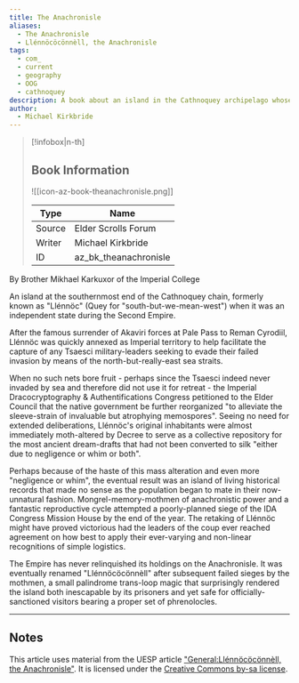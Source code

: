 ```yaml
---
title: The Anachronisle
aliases:
  - The Anachronisle
  - Llénnöcöcönnèll, the Anachronisle
tags:
  - com_
  - current
  - geography
  - OOG
  - cathnoquey
description: A book about an island in the Cathnoquey archipelago whose inhabitants were altered by the Empire.
author:
  - Michael Kirkbride
---
```

> [!infobox|n-th]
> 
> ## Book Information
> 
> ![[icon-az-book-theanachronisle.png]]
> 
> | Type | Name |
> | --- | --- |
> | Source | Elder Scrolls Forum |
> | Writer | Michael Kirkbride |
> | ID | az_bk_theanachronisle |

By Brother Mikhael Karkuxor of the Imperial College  

An island at the southernmost end of the Cathnoquey chain, formerly known as "Llénnöc" (Quey for "south-but-we-mean-west") when it was an independent state during the Second Empire.  
  
After the famous surrender of Akaviri forces at Pale Pass to Reman Cyrodiil, Llénnöc was quickly annexed as Imperial territory to help facilitate the capture of any Tsaesci military-leaders seeking to evade their failed invasion by means of the north-but-really-east sea straits.  
  
When no such nets bore fruit - perhaps since the Tsaesci indeed never invaded by sea and therefore did not use it for retreat - the Imperial Dracocryptography & Authentifications Congress petitioned to the Elder Council that the native government be further reorganized "to alleviate the sleeve-strain of invaluable but atrophying memospores". Seeing no need for extended deliberations, Llénnöc's original inhabitants were almost immediately moth-altered by Decree to serve as a collective repository for the most ancient dream-drafts that had not been converted to silk "either due to negligence or whim or both".  
  
Perhaps because of the haste of this mass alteration and even more "negligence or whim", the eventual result was an island of living historical records that made no sense as the population began to mate in their now-unnatural fashion. Mongrel-memory-mothmen of anachronistic power and a fantastic reproductive cycle attempted a poorly-planned siege of the IDA Congress Mission House by the end of the year. The retaking of Llénnöc might have proved victorious had the leaders of the coup ever reached agreement on how best to apply their ever-varying and non-linear recognitions of simple logistics.  
  
The Empire has never relinquished its holdings on the Anachronisle. It was eventually renamed "Llénnöcöcönnèll" after subsequent failed sieges by the mothmen, a small palindrome trans-loop magic that surprisingly rendered the island both inescapable by its prisoners and yet safe for officially-sanctioned visitors bearing a proper set of phrenolocles.

***
## Notes
This article uses material from the UESP article ["General:Llénnöcöcönnèll, the Anachronisle"](https://en.uesp.net/wiki/General:Ll%C3%A9nn%C3%B6c%C3%B6c%C3%B6nn%C3%A8ll,_the_Anachronisle). It is licensed under the ​[Creative Commons by-sa license](https://creativecommons.org/licenses/by-sa/2.5/).